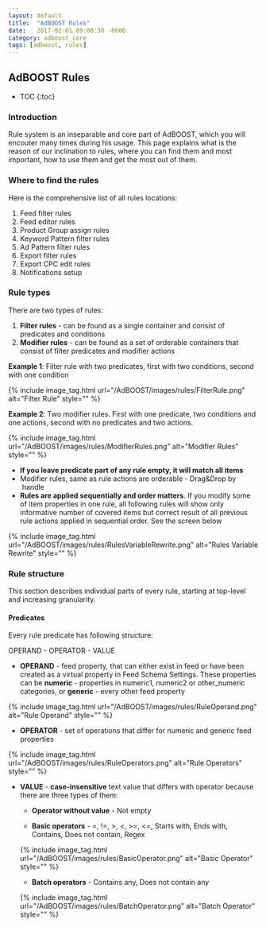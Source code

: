 ```yaml
---
layout: default
title:  "AdBOOST Rules"
date:   2017-02-01 09:08:30 -0600
category: adboost_core
tags: [adboost, rules]
---
```


## AdBOOST Rules

* TOC
{:toc}

### Introduction

Rule system is an inseparable and core part of AdBOOST, which you will encouter many times during his usage. This page explains what is the reason of our inclination to rules, where you can find them and most important, how to use them and get the most out of them.

### Where to find the rules

Here is the comprehensive list of all rules locations:

1. Feed filter rules
2. Feed editor rules
3. Product Group assign rules
4. Keyword Pattern filter rules
5. Ad Pattern filter rules
6. Export filter rules
7. Export CPC edit rules
8. Notifications setup

### Rule types

There are two types of rules:

1. **Filter rules** - can be found as a single container and consist of predicates and conditions
2. **Modifier rules** - can be found as a set of orderable containers that consist of filter predicates and modifier actions

**Example 1**: Filter rule with two predicates, first with two conditions, second with one condition

{% include image_tag.html url="/AdBOOST/images/rules/FilterRule.png" alt="Filter Rule" style="" %}

**Example 2**: Two modifier rules. First with one predicate, two conditions and one actions, second with no predicates and two actions.

{% include image_tag.html url="/AdBOOST/images/rules/ModifierRules.png" alt="Modifier Rules" style="" %}

- **If you leave predicate part of any rule empty, it will match all items**
- Modifier rules, same as rule actions are orderable - Drag&Drop by <i class="glyphicon glyphicon-resize-vertical">&nbsp;</i>handle
- **Rules are applied sequentially and order matters**. If you modify some of item properties in one rule, all following rules will show only informative number of covered items but correct result of all previous rule actions applied in sequential order. See the screen below

{% include image_tag.html url="/AdBOOST/images/rules/RulesVariableRewrite.png" alt="Rules Variable Rewrite" style="" %}

### Rule structure

This section describes individual parts of every rule, starting at top-level and increasing granularity.

#### Predicates

Every rule predicate has following structure:

OPERAND - OPERATOR - VALUE

- **OPERAND** - feed property, that can either exist in feed or have been created as a virtual property in Feed Schema Settings. These properties can be **numeric** - properties in numeric1, numeric2 or other_numeric categories, or **generic** - every other feed property

{% include image_tag.html url="/AdBOOST/images/rules/RuleOperand.png" alt="Rule Operand" style="" %}

- **OPERATOR** - set of operations that differ for numeric and generic feed properties

{% include image_tag.html url="/AdBOOST/images/rules/RuleOperators.png" alt="Rule Operators" style="" %}

- **VALUE** - **case-insensitive** text value that differs with operator because there are three types of them:

    - **Operator without value** - Not empty

    - **Basic operators** - =, !=, >, <, >=, <=, Starts with, Ends with, Contains, Does not contain, Regex

    {% include image_tag.html url="/AdBOOST/images/rules/BasicOperator.png" alt="Basic Operator" style="" %}

    - **Batch operators** - Contains any, Does not contain any

    {% include image_tag.html url="/AdBOOST/images/rules/BatchOperator.png" alt="Batch Operator" style="" %}

